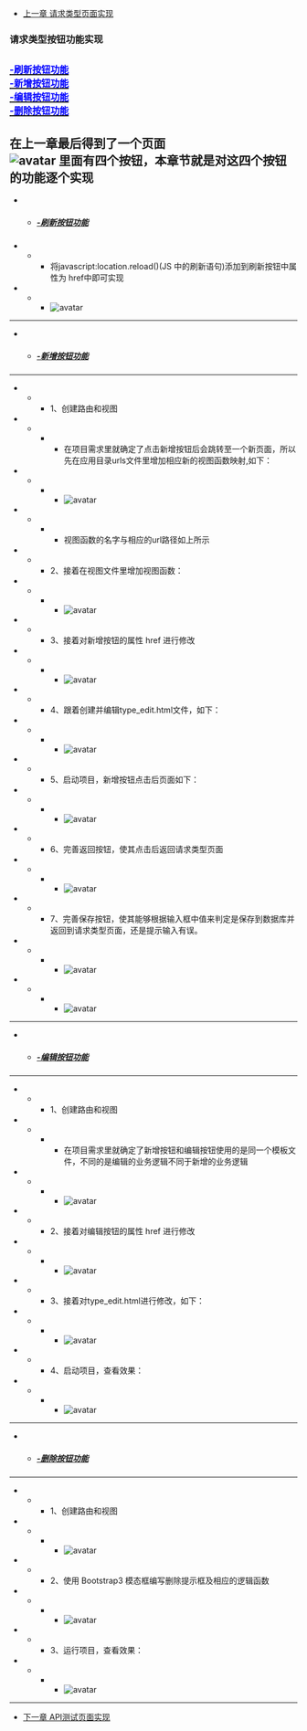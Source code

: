 + [上一章 请求类型页面实现](请求类型页面实现.md)  

### <a id="catlog">请求类型按钮功能实现</a>
<a href="#p1"><font size=3 color=blue>-刷新按钮功能</font></a>  
<a href="#p2"><font size=3 color=blue>-新增按钮功能</font></a>  
<a href="#p3"><font size=3 color=blue>-编辑按钮功能</font></a>  
<a href="#p4"><font size=3 color=blue>-删除按钮功能</font></a>
---
在上一章最后得到了一个页面  
![avatar](https://github.com/deadGeeker/django_API_TestTool/blob/main/API-TestTool/temp/image/33.png)
里面有四个按钮，本章节就是对这四个按钮的功能逐个实现
---
+ + ##### <a id="p1" href="#catlog">-刷新按钮功能</a>
+ + + 将javascript:location.reload()(JS 中的刷新语句)添加到刷新按钮中属性为 href中即可实现
+ + + ![avatar](https://github.com/deadGeeker/django_API_TestTool/blob/main/API-TestTool/temp/image/34.png)
---

+ + ##### <a id="p2" href="#catlog">-新增按钮功能</a>
---
+ + + 1、创建路由和视图
+ + + + 在项目需求里就确定了点击新增按钮后会跳转至一个新页面，所以先在应用目录urls文件里增加相应新的视图函数映射,如下：
+ + + + ![avatar](https://github.com/deadGeeker/django_API_TestTool/blob/main/API-TestTool/temp/image/35.png)
+ + + + 视图函数的名字与相应的url路径如上所示
+ + + 2、接着在视图文件里增加视图函数：
+ + + + ![avatar](https://github.com/deadGeeker/django_API_TestTool/blob/main/API-TestTool/temp/image/36.png)
+ + + 3、接着对新增按钮的属性 href 进行修改
+ + + + ![avatar](https://github.com/deadGeeker/django_API_TestTool/blob/main/API-TestTool/temp/image/37.png)
+ + + 4、跟着创建并编辑type_edit.html文件，如下：
+ + + + ![avatar](https://github.com/deadGeeker/django_API_TestTool/blob/main/API-TestTool/temp/image/38.png)
+ + + 5、启动项目，新增按钮点击后页面如下：
+ + + + ![avatar](https://github.com/deadGeeker/django_API_TestTool/blob/main/API-TestTool/temp/image/39.png)
+ + + 6、完善返回按钮，使其点击后返回请求类型页面
+ + + + ![avatar](https://github.com/deadGeeker/django_API_TestTool/blob/main/API-TestTool/temp/image/40.png)
+ + + 7、完善保存按钮，使其能够根据输入框中值来判定是保存到数据库并返回到请求类型页面，还是提示输入有误。
+ + + + ![avatar](https://github.com/deadGeeker/django_API_TestTool/blob/main/API-TestTool/temp/image/41.png)
+ + + + ![avatar](https://github.com/deadGeeker/django_API_TestTool/blob/main/API-TestTool/temp/image/42.png)

---

+ + ##### <a id="p3" href="#catlog">-编辑按钮功能</a>
---
+ + + 1、创建路由和视图
+ + + + 在项目需求里就确定了新增按钮和编辑按钮使用的是同一个模板文件，不同的是编辑的业务逻辑不同于新增的业务逻辑
+ + + + ![avatar](https://github.com/deadGeeker/django_API_TestTool/blob/main/API-TestTool/temp/image/43.png)
+ + + 2、接着对编辑按钮的属性 href 进行修改
+ + + + ![avatar](https://github.com/deadGeeker/django_API_TestTool/blob/main/API-TestTool/temp/image/44.png)
+ + + 3、接着对type_edit.html进行修改，如下：
+ + + + ![avatar](https://github.com/deadGeeker/django_API_TestTool/blob/main/API-TestTool/temp/image/45.png)
+ + + 4、启动项目，查看效果：
+ + + + ![avatar](https://github.com/deadGeeker/django_API_TestTool/blob/main/API-TestTool/temp/image/46.png)
---

+ + ##### <a id="p4" href="#catlog">-删除按钮功能</a>
---
+ + + 1、创建路由和视图
+ + + + ![avatar](https://github.com/deadGeeker/django_API_TestTool/blob/main/API-TestTool/temp/image/47.png)
+ + + 2、使用 Bootstrap3 模态框编写删除提示框及相应的逻辑函数
+ + + + ![avatar](https://github.com/deadGeeker/django_API_TestTool/blob/main/API-TestTool/temp/image/48.png)
+ + + 3、运行项目，查看效果：
+ + + + ![avatar](https://github.com/deadGeeker/django_API_TestTool/blob/main/API-TestTool/temp/image/49.png)
---
+ [下一章 API测试页面实现](API测试页面实现.md)  
